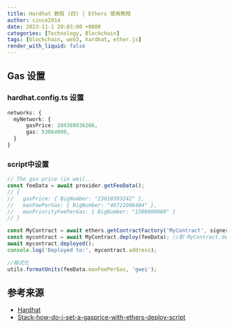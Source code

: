 ```yaml
---
title: Hardhat 教程 (四) | Ethers 使用教程
author: since2014
date: 2023-11-1 20:03:00 +0800
categories: [Technology, Blockchain]
tags: [blockchain, web3, hardhat, ether.js]
render_with_liquid: false
---
```


## Gas 设置

### hardhat.config.ts 设置

```typescript
networks: {
  myNetwork: {
      gasPrice: 204369036266, 
      gas: 53064000,
  }
}
```

### script中设置
```typescript
// The gas price (in wei)...
const feeData = await provider.getFeeData();
// {
//   gasPrice: { BigNumber: "23610503242" },
//   maxFeePerGas: { BigNumber: "46721006484" },
//   maxPriorityFeePerGas: { BigNumber: "1500000000" }
// }

const MyContract = await ethers.getContractFactory('MyContract', signer);
const mycontract = await MyContract.deploy(feeData); //即 MyContract.deploy({gasPrice: { BigNumber: "23610503242" },maxFeePerGas: { BigNumber: "46721006484" },maxPriorityFeePerGas: { BigNumber: "1500000000" }})
await mycontract.deployed();
console.log('Deployed to:', mycontract.address);

//格式化
utils.formatUnits(feeData.maxFeePerGas, 'gwei');
```

## 参考来源

+ [Hardhat](https://hardhat.org/hardhat-network/docs/reference)
+ [Stack-how-do-i-set-a-gasprice-with-ethers-deploy-script](https://ethereum.stackexchange.com/questions/110344/how-do-i-set-a-gasprice-with-ethers-deploy-script)
